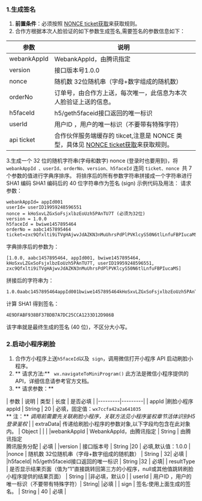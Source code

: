  ###  1.生成签名
1.   **前置条件**：必须按照 [NONCE ticket获取](http://tce.fsphere.cn/document/product/295/10136?!preview&lang=cn)来获取规则。
1. 合作方根据本次人脸验证的如下参数生成签名,需要签名的参数信息如下：

| 参数 | 说明 | 
|---------|---------|
| webankAppId | WebankAppId，由腾讯指定 | 
| version |接口版本号1.0.0 | 
| nonce | 随机数  32位随机串（字母+数字组成的随机数） | 
 | orderNo| 订单号，由合作方上送，每次唯一，此信息为本次人脸验证上送的信息。 | 
| h5faceId | h5/geth5faceid接口返回的唯一标识 | 
 |userId | 用户ID ，用户的唯一标识（不要带有特殊字符）| 
| api ticket | 合作伙伴服务端缓存的 tikcet,注意是 NONCE 类型，具体见 [NONCE ticket获取](http://tce.fsphere.cn/document/product/295/10136?!preview&lang=cn)来获取规则。|
3.生成一个 32 位的随机字符串(字母和数字)  nonce  (登录时也要用到)，将 `webankAppId 、userId、orderNo、version、h5faceId` 连同 `ticket、nonce `共 7 个参数的值进行字典序排序。
将排序后的所有参数字符串拼接成一个字符串进行 SHA1 编码
 SHA1 编码后的 40 位字符串作为签名 (sign)
示例代码及用法：
请求参数：

```
webankAppId= appId001
userId= userID19959248596551
nonce = kHoSxvLZGxSoFsjxlbzEoUzh5PAnTU7T (必须为32位)
version = 1.0.0
h5faceId = bwiwe1457895464
orderNo = aabc1457895464
ticket=zxc9Qfxlti9iTVgHAjwvJdAZKN3nMuUhrsPdPlPVKlcyS50N6tlLnfuFBPIucaMS
```
字典排序后的参数为：

```
[1.0.0, aabc1457895464, appId001, bwiwe1457895464, kHoSxvLZGxSoFsjxlbzEoUzh5PAnTU7T, userID19959248596551, zxc9Qfxlti9iTVgHAjwvJdAZKN3nMuUhrsPdPlPVKlcyS50N6tlLnfuFBPIucaMS]
```

拼接后的字符串为：

```
1.0.0aabc1457895464appId001bwiwe1457895464kHoSxvLZGxSoFsjxlbzEoUzh5PAnTU7TuserID19959248596551zxc9Qfxlti9iTVgHAjwvJdAZKN3nMuUhrsPdPlPVKlcyS50N6tlLnfuFBPIucaMS
```
计算 SHA1 得到签名：

```
4E9DFABF938BF37BDB7A7DC25CCA1233D12D986B
```
该字串就是最终生成的签名 (40 位)，不区分大小写。

 ###  2.启动小程序刷脸
1.  合作方小程序上送` h5faceId `以及` sign`，调用微信打开小程序 API 启动刷脸小程序。 
2.  ** 请求方法:** ` wx.navigateToMiniProgram()`
此方法是微信小程序提供的 API，详细信息请参考官方文档。
3. ** 请求参数：**

| 参数 | 说明 | 类型 | 长度 | 是否必填 |
 |---------|---------|
| appId |刷脸小程序appId | String | 20 | 必填，固定值：`wx7ccfa42a2a641035`</br>  ** 注：** *调用前需要先关联刷脸小程序，关联方法见小程序鉴权章节活体识别H5登录鉴权* |
 | extraData| 传递给刷脸小程序的参数对象,以下字段均包含在此对象内。 | Object |  |  |
 |webankAppId | WebankAppId，由腾讯指定 | String | 由腾讯指定</br>腾讯服务分配 | 必填 |
 |version | 接口版本号 | String |20 | 必填,默认值：1.0.0 |
 |nonce | 随机数  32位随机串（字母+数字组成的随机数） | String |  32| 必填 |
 |h5faceId| h5/geth5faceid接口返回的唯一标识 | String |32 | 必填|
 | resultType | 是否显示结果页面（值为“1”直接跳转回第三方的小程序，null或其他值跳转刷脸小程序提供的结果页面） | String |  |非必填，默认0  |
 | userId | 用户ID ，用户的唯一标识（不要带有特殊字符）| String|  |必填 |
 | sign | 签名:使用上面生成的签名。 | String | 40 | 必填 |
 
